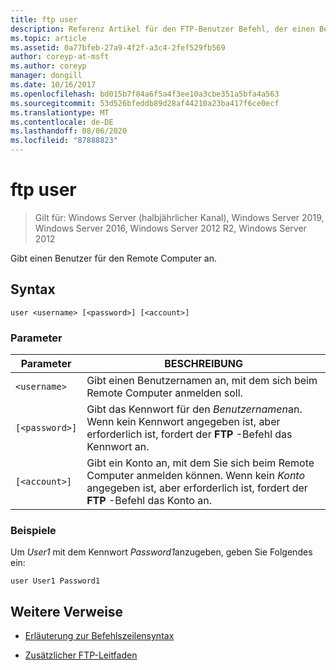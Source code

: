 ```yaml
---
title: ftp user
description: Referenz Artikel für den FTP-Benutzer Befehl, der einen Benutzer für den Remote Computer angibt.
ms.topic: article
ms.assetid: 0a77bfeb-27a9-4f2f-a3c4-2fef529fb569
author: coreyp-at-msft
ms.author: coreyp
manager: dongill
ms.date: 10/16/2017
ms.openlocfilehash: bd015b7f84a6f5a4f3ee10a3cbe351a5bfa4a563
ms.sourcegitcommit: 53d526bfeddb89d28af44210a23ba417f6ce0ecf
ms.translationtype: MT
ms.contentlocale: de-DE
ms.lasthandoff: 08/06/2020
ms.locfileid: "87888823"
---
```

# <a name="ftp-user"></a>ftp user

> Gilt für: Windows Server (halbjährlicher Kanal), Windows Server 2019, Windows Server 2016, Windows Server 2012 R2, Windows Server 2012

Gibt einen Benutzer für den Remote Computer an.

## <a name="syntax"></a>Syntax

```
user <username> [<password>] [<account>]
```

### <a name="parameters"></a>Parameter

| Parameter | BESCHREIBUNG |
| --------- | ----------- |
| `<username>` | Gibt einen Benutzernamen an, mit dem sich beim Remote Computer anmelden soll. |
| `[<password>]` | Gibt das Kennwort für den *Benutzernamen*an. Wenn kein Kennwort angegeben ist, aber erforderlich ist, fordert der **FTP** -Befehl das Kennwort an. |
| `[<account>]` | Gibt ein Konto an, mit dem Sie sich beim Remote Computer anmelden können. Wenn kein *Konto* angegeben ist, aber erforderlich ist, fordert der **FTP** -Befehl das Konto an. |

### <a name="examples"></a>Beispiele

Um *User1* mit dem Kennwort *Password1*anzugeben, geben Sie Folgendes ein:

```
user User1 Password1
```

## <a name="additional-references"></a>Weitere Verweise

- [Erläuterung zur Befehlszeilensyntax](command-line-syntax-key.md)

- [Zusätzlicher FTP-Leitfaden](/previous-versions/orphan-topics/ws.10/cc756013(v=ws.10))
